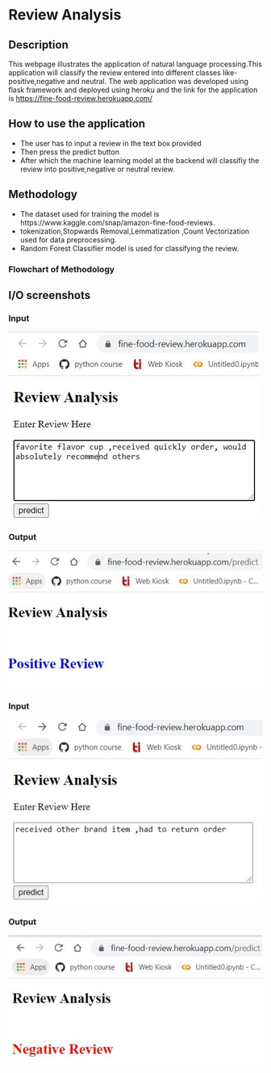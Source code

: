 # Review Analysis
## Description
This webpage illustrates the application of natural language processing.This application will classify the review entered into different classes like-positive,negative and neutral.
The web application was developed using flask framework and deployed using heroku and the link for the application is https://fine-food-review.herokuapp.com/

## How to use the application
<ul>
<li>The user has to input a review in the text box provided</li>
<li>Then press the predict button</li>
<li>After which the machine learning model at the backend will classifiy the review into positive,negative or neutral review.</li>
</ul>

## Methodology
<ul>
<li>The dataset used for training the model is https://www.kaggle.com/snap/amazon-fine-food-reviews.</li>
<li>tokenization,Stopwards Removal,Lemmatization ,Count Vectorization used for data preprocessing.</li>
<li>Random Forest Classifier model is used for classifying the review.</li>
</ul>

### Flowchart of Methodology

## I/O screenshots
### Input
![](/Screenshots/i2.JPG)
### Output
![](/Screenshots/o1.JPG)
### Input
![](/Screenshots/i1.JPG)
### Output
![](/Screenshots/o2.JPG)
